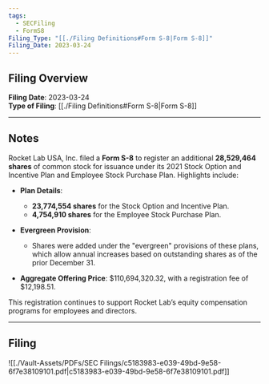 ```yaml
---
tags:
  - SECFiling
  - FormS8
Filing_Type: "[[./Filing Definitions#Form S-8|Form S-8]]"
Filing_Date: 2023-03-24
---
```

## Filing Overview

**Filing Date**: 2023-03-24  
**Type of Filing**: [[./Filing Definitions#Form S-8|Form S-8]]  

---
## Notes

Rocket Lab USA, Inc. filed a **Form S-8** to register an additional **28,529,464 shares** of common stock for issuance under its 2021 Stock Option and Incentive Plan and Employee Stock Purchase Plan. Highlights include:

- **Plan Details**:
  - **23,774,554 shares** for the Stock Option and Incentive Plan.
  - **4,754,910 shares** for the Employee Stock Purchase Plan.

- **Evergreen Provision**:
  - Shares were added under the "evergreen" provisions of these plans, which allow annual increases based on outstanding shares as of the prior December 31.

- **Aggregate Offering Price**: $110,694,320.32, with a registration fee of $12,198.51.

This registration continues to support Rocket Lab’s equity compensation programs for employees and directors.

---
## Filing

![[./Vault-Assets/PDFs/SEC Filings/c5183983-e039-49bd-9e58-6f7e38109101.pdf|c5183983-e039-49bd-9e58-6f7e38109101.pdf]]
